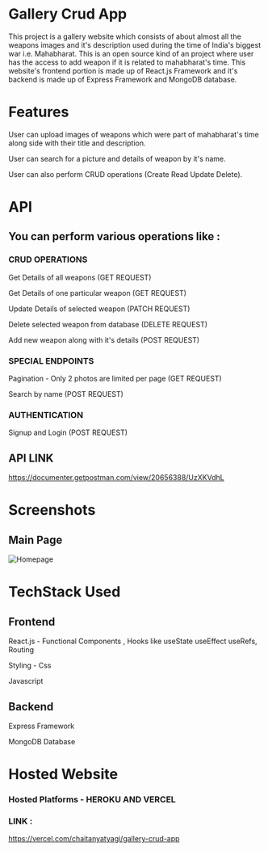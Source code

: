 # Gallery Crud App

This project is a gallery website which consists of about almost all the weapons images and it's description used during the time of India's biggest war i.e. Mahabharat. This is an open source kind of an project where user has the access to add weapon if it is related to mahabharat's time. This website's frontend portion is made up of React.js Framework and it's backend is made up of Express Framework and MongoDB database.

# Features
User can upload images of weapons which were part of mahabharat's time along side with their title and description. 

User can search for a picture and details of weapon by it's name.

User can also perform CRUD operations (Create Read Update Delete).

# API

## You can perform various operations like :
### CRUD OPERATIONS

Get Details of all weapons (GET REQUEST)

Get Details of one particular weapon (GET REQUEST)

Update Details of selected weapon (PATCH REQUEST)

Delete selected weapon from database (DELETE REQUEST)

Add new weapon along with it's details (POST REQUEST)
### SPECIAL ENDPOINTS

Pagination - Only 2 photos are limited per page (GET REQUEST)

Search by name (POST REQUEST)
### AUTHENTICATION

Signup and Login (POST REQUEST)

## API LINK
https://documenter.getpostman.com/view/20656388/UzXKVdhL

# Screenshots
## Main Page
![Homepage](https://user-images.githubusercontent.com/84731647/180520027-87d84b12-14c2-4cd8-819b-dc38630f64f4.png)

# TechStack Used
## Frontend

React.js - Functional Components , Hooks like useState useEffect useRefs, Routing

Styling - Css

Javascript
## Backend

Express Framework

MongoDB Database

# Hosted Website
### Hosted Platforms - HEROKU AND VERCEL
### LINK :
https://vercel.com/chaitanyatyagi/gallery-crud-app


